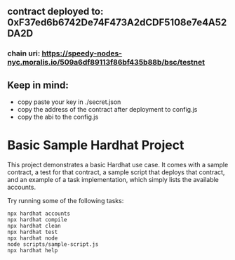 ## contract deployed to: 0xF37ed6b6742De74F473A2dCDF5108e7e4A52DA2D
### chain uri: https://speedy-nodes-nyc.moralis.io/509a6df89113f86bf435b88b/bsc/testnet

## Keep in mind:
* copy paste your key in ./secret.json
* copy the address of the contract after deployment to config.js
* copy the abi to the config.js





# Basic Sample Hardhat Project

This project demonstrates a basic Hardhat use case. It comes with a sample contract, a test for that contract, a sample script that deploys that contract, and an example of a task implementation, which simply lists the available accounts.

Try running some of the following tasks:

```shell
npx hardhat accounts
npx hardhat compile
npx hardhat clean
npx hardhat test
npx hardhat node
node scripts/sample-script.js
npx hardhat help
```
